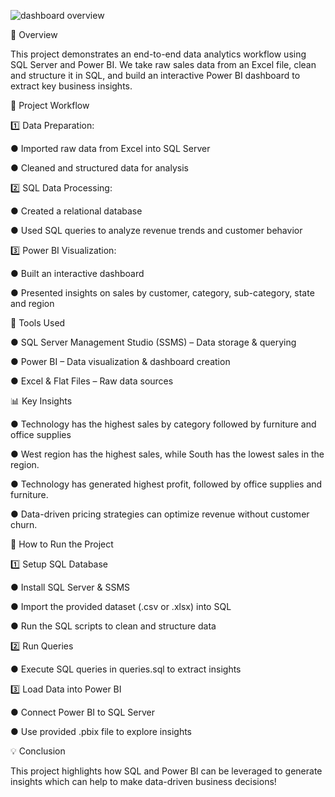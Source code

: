 
![dashboard overview](https://github.com/user-attachments/assets/6251fd3b-87a8-4feb-9c87-89a5fcc0caf7)


📌 Overview

This project demonstrates an end-to-end data analytics workflow using SQL Server and Power BI. We take raw sales data from an Excel file, clean and structure it in SQL, and build an interactive Power BI dashboard to extract key business insights.

📂 Project Workflow

1️⃣ Data Preparation:

● Imported raw data from Excel into SQL Server

● Cleaned and structured data for analysis


2️⃣ SQL Data Processing:

● Created a relational database

● Used SQL queries to analyze revenue trends and customer behavior


3️⃣ Power BI Visualization:

● Built an interactive dashboard

● Presented insights on sales by customer, category, sub-category, state and region

🔧 Tools Used

● SQL Server Management Studio (SSMS) – Data storage & querying

● Power BI – Data visualization & dashboard creation

● Excel & Flat Files – Raw data sources


📊 Key Insights

● Technology has the highest sales by category followed by furniture and office supplies

● West region has the highest sales, while South has the lowest sales in the region.

● Technology has generated highest profit, followed by office supplies and furniture.

● Data-driven pricing strategies can optimize revenue without customer churn.





🚀 How to Run the Project

1️⃣ Setup SQL Database

● Install SQL Server & SSMS

● Import the provided dataset (.csv or .xlsx) into SQL

● Run the SQL scripts to clean and structure data

2️⃣ Run Queries

● Execute SQL queries in queries.sql to extract insights

3️⃣ Load Data into Power BI

● Connect Power BI to SQL Server

● Use provided .pbix file to explore insights


💡 Conclusion

This project highlights how SQL and Power BI can be leveraged to generate insights which can help to make data-driven business decisions!
